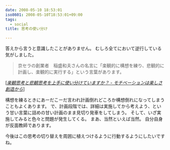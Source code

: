 ```yaml
---
date: 2008-05-10 18:53:01
iso8601: 2008-05-10T18:53:01+09:00
tags:
  - social
title: 思考の使い分け

---
```


答えから言うと意識したことがありません。
むしろ全てにおいて逆行している気がしました。

<blockquote cite="http://d.hatena.ne.jp/favre21/20080327" title="Source: 楽観思考と悲観思考を上手に使い分けていますか？ - モチベーションは楽しさ創造から; Accessed Date: 3/27/2008" class="blockquote">
  <p>京セラの創業者　稲盛和夫さんの名言に「楽観的に構想を練り、悲観的に計画し、楽観的に実行する」という言葉があります。</p>
</blockquote>
<div class="cite"> [<cite><a href="http://d.hatena.ne.jp/favre21/20080327">楽観思考と悲観思考を上手に使い分けていますか？ - モチベーションは楽しさ創造から</a></cite>] </div>

構想を練るときにあーだこーだ言われ計画倒れどころか構想倒れになってしまうこともよくあります。
で、計画段階では、詳細は実施してから考えよう、という甘い言葉に詰めの甘い計画のまま見切り発車をしてしまう。
そして、いざ実施してみると色々と問題が発生してくる。
まあ、当然といえば当然。
自分自身が反面教師であります。

今後はこの思考の切り替えを周囲に植えつけるように行動するようにしたいですね。
